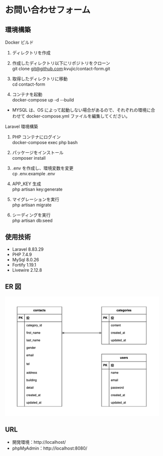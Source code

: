 # お問い合わせフォーム

## 環境構築

Docker ビルド

1. ディレクトリを作成

2. 作成したディレクトリ以下にリポジトリをクローン  
   git clone git@github.com:kvujic/contact-form.git

3. 取得したディレクトリに移動  
   cd contact-form

4. コンテナを起動  
   docker-compose up -d --build

- MYSQL は、OS によって起動しない場合があるので、それぞれの環境に合わせて docker-compose.yml ファイルを編集してください。

Laravel 環境構築

1. PHP コンテナにログイン  
   docker-compose exec php bash

2. パッケージをインストール  
   composer install

3. .env を作成し、環境変数を変更  
   cp .env.example .env

4. APP_KEY 生成  
   php artisan key:generate

7. マイグレーションを実行  
   php artisan migrate

8. シーディングを実行  
   php artisan db:seed

## 使用技術

- Laravel 8.83.29
- PHP 7.4.9
- MySql 8.0.26
- Fortify 1.19.1
- Livewire 2.12.8

## ER 図

![ER図](./images/er-diagram.png)

## URL

- 開発環境：http://localhost/
- phpMyAdmin：http://localhost:8080/
